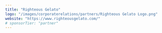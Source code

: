 ```yaml
---
title: "Righteous Gelato"
logo: "/images/corporaterelations/partners/Righteous Gelato Logo.png"
website: "https://www.righteousgelato.com/"
# sponsorTier: "partner"
---
```

